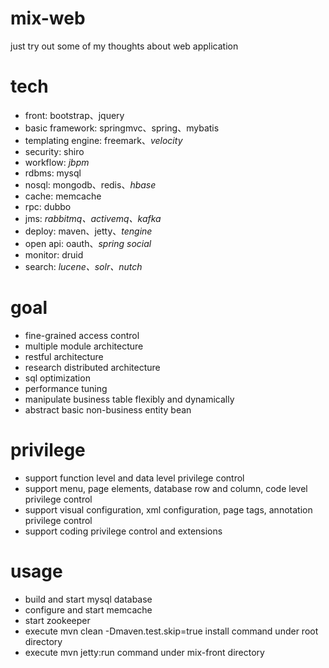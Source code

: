 mix-web
=======
just try out some of my thoughts about web application

tech
=======
- front: bootstrap、jquery
- basic framework: springmvc、spring、mybatis
- templating engine: freemark、*velocity*
- security: shiro
- workflow: *jbpm*
- rdbms: mysql
- nosql: mongodb、redis、*hbase*
- cache: memcache
- rpc: dubbo
- jms: *rabbitmq、activemq、kafka*
- deploy: maven、jetty、*tengine*
- open api: oauth、*spring social*
- monitor: druid
- search: *lucene、solr、nutch*

goal
=======
- fine-grained access control
- multiple module architecture
- restful architecture
- research distributed architecture
- sql optimization
- performance tuning
- manipulate business table flexibly and dynamically
- abstract basic non-business entity bean

privilege
=======
- support function level and data level privilege control
- support menu, page elements, database row and column, code level privilege control
- support visual configuration, xml configuration, page tags, annotation privilege control
- support coding privilege control and extensions

usage
=======
- build and start mysql database
- configure and start memcache
- start zookeeper
- execute mvn clean -Dmaven.test.skip=true install command under root directory
- execute mvn jetty:run command under mix-front directory
